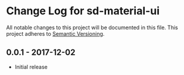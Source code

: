 # Change Log for sd-material-ui
All notable changes to this project will be documented in this file.
This project adheres to [Semantic Versioning](http://semver.org/).


## 0.0.1 - 2017-12-02
- Initial release

[Unreleased]: https://github.com/StratoDem/sd-material-ui/v0.0.1...HEAD
